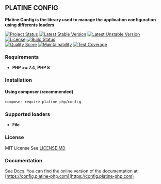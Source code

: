 ## PLATINE CONFIG
**Platine Config is the library used to manage the application configuration using differents loaders**

[![Project Status](http://opensource.box.com/badges/active.svg)](http://opensource.box.com/badges)
[![Latest Stable Version](https://poser.pugx.org/platine-php/config/v)](https://packagist.org/packages/platine-php/config)
[![Latest Unstable Version](https://poser.pugx.org/platine-php/config/v/unstable)](https://packagist.org/packages/platine-php/config)
[![License](https://poser.pugx.org/platine-php/config/license)](https://packagist.org/packages/platine-php/config)
[![Build Status](https://img.shields.io/travis/com/platine-php/config/develop.svg?style=flat-square)](https://travis-ci.com/platine-php/config)  
[![Quality Score](https://img.shields.io/scrutinizer/g/platine-php/config.svg?style=flat-square)](https://scrutinizer-ci.com/g/platine-php/config)
[![Maintainability](https://api.codeclimate.com/v1/badges/22b42aec3f094dda6772/maintainability)](https://codeclimate.com/github/platine-php/config/maintainability)
[![Test Coverage](https://api.codeclimate.com/v1/badges/22b42aec3f094dda6772/test_coverage)](https://codeclimate.com/github/platine-php/config/test_coverage)

### Requirements 
- **PHP >= 7.4**, **PHP 8** 

### Installation
#### Using composer (recommended)
```bash
composer require platine-php/config
```

### Supported loaders 
- **File**

### License
MIT License See [LICENSE.MD](LICENSE.MD)

### Documentation 
See [Docs](docs/src/overview.md). 
You can find the online version of the documentation at [https://config.platine-php.com](https://config.platine-php.com) 
